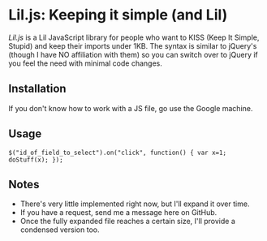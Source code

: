 Lil.js: Keeping it simple (and Lil)
===================================

*Lil.js* is a Lil JavaScript library for people who want to KISS (Keep It Simple, Stupid) and keep their imports under 1KB. The syntax is similar to jQuery's (though I have NO affiliation with them) so you can switch over to jQuery if you feel the need with minimal code changes.

Installation
------------
If you don't know how to work with a JS file, go use the Google machine.

Usage
-----
    $("id_of_field_to_select").on("click", function() { var x=1; doStuff(x); });

Notes
-----
- There's very little implemented right now, but I'll expand it over time.
- If you have a request, send me a message here on GitHub.
- Once the fully expanded file reaches a certain size, I'll provide a condensed version too.

